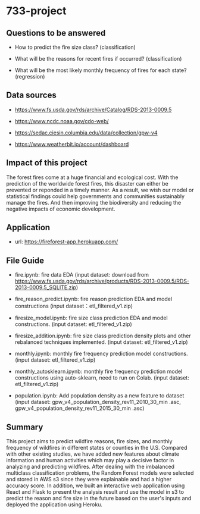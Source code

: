 # 733-project

## Questions to be answered

* How to predict the fire size class? (classification)

* What will be the reasons for recent fires if occurred? (classification)

* What will be the most likely monthly frequency of fires for each state? (regression)


## Data sources

* https://www.fs.usda.gov/rds/archive/Catalog/RDS-2013-0009.5

* https://www.ncdc.noaa.gov/cdo-web/

* https://sedac.ciesin.columbia.edu/data/collection/gpw-v4

* https://www.weatherbit.io/account/dashboard


## Impact of this project

The forest fires come at a huge financial and ecological cost. With the prediction of the worldwide forest fires, this disaster can either be prevented or reponded in a timely manner. As a result, we wish our model or statistical findings could help governments and communities sustainably manage the fires. And then improving the biodiversity and reducing the negative impacts of economic development. 

## Application

* url: https://fireforest-app.herokuapp.com/


## File Guide 

* fire.ipynb: fire data EDA (input dataset: download from https://www.fs.usda.gov/rds/archive/products/RDS-2013-0009.5/RDS-2013-0009.5_SQLITE.zip)
* fire_reason_predict.ipynb: fire reason prediction EDA and model constructions (input dataset：etl_filtered_v1.zip)

* firesize_model.ipynb: fire size class prediction EDA and model constructions. (input dataset: etl_filtered_v1.zip)
* firesize_addition.ipynb: fire size class prediction density plots and other rebalanced techniques implemented. (input dataset: etl_filtered_v1.zip)

* monthly.ipynb: monthly fire frequency prediction model constructions. (input dataset: etl_filtered_v1.zip)
* monthly_autosklearn.ipynb: monthly fire frequency prediction model constructions using auto-sklearn, need to run on Colab. (input dataset: etl_filtered_v1.zip)

* population.ipynb: Add population density as a new feature to dataset (input dataset: gpw_v4_population_density_rev11_2010_30_min .asc, gpw_v4_population_density_rev11_2015_30_min .asc)


## Summary

This project aims to predict wildfire reasons, fire sizes, and monthly frequency of wildfires in different states or counties in the U.S. Compared with other existing studies, we have added new features about climate information and human activities which may play a decisive factor in analyzing and predicting wildfires. After dealing with the imbalanced multiclass classification problems, the Random Forest models were selected and stored in AWS s3 since they were explainable and had a higher accuracy score. In addition, we built an interactive web application using React and Flask to present the analysis result and use the model in s3 to predict the reason and fire size in the future based on the user's inputs and deployed the application using Heroku.
